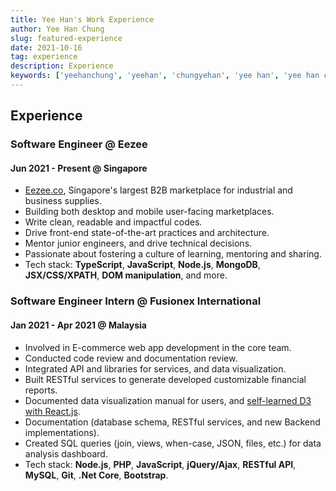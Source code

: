 ```yaml
---
title: Yee Han's Work Experience
author: Yee Han Chung
slug: featured-experience
date: 2021-10-16
tag: experience
description: Experience
keywords: ['yeehanchung', 'yeehan', 'chungyehan', 'yee han', 'yee han chung', 'chungyeehan', 'singapore', 'malaysia']
---
```


## Experience

### Software Engineer @ Eezee

#### Jun 2021 - Present @ Singapore

- [Eezee.co](https://eezee.co), Singapore's largest B2B marketplace for industrial and business supplies.
- Building both desktop and mobile user-facing marketplaces.
- Write clean, readable and impactful codes.
- Drive front-end state-of-the-art practices and architecture.
- Mentor junior engineers, and drive technical decisions.
- Passionate about fostering a culture of learning, mentoring and sharing.
- Tech stack: **TypeScript**, **JavaScript**, **Node.js**, **MongoDB**, **JSX/CSS/XPATH**, **DOM manipulation**, and more.

### Software Engineer Intern @ Fusionex International

#### Jan 2021 - Apr 2021 @ Malaysia

- Involved in E-commerce web app development in the core team.
- Conducted code review and documentation review.
- Integrated API and libraries for services, and data visualization.
- Built RESTful services to generate developed customizable financial reports.
- Documented data visualization manual for users, and [self-learned D3 with React.js](https://vizhub.com/cyeehan).
- Documentation (database schema, RESTful services, and new Backend implementations).
- Created SQL queries (join, views, when-case, JSON, files, etc.) for data analysis dashboard.
- Tech stack: **Node.js**, **PHP**, **JavaScript**, **jQuery/Ajax**, **RESTful API**, **MySQL**, **Git**, **.Net Core**, **Bootstrap**.
